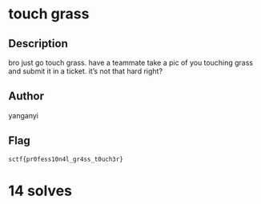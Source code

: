 # touch grass

## Description

bro just go touch grass. have a teammate take a pic of you touching grass and submit it in a ticket. it’s not that hard right?

## Author

yanganyi

## Flag

`sctf{pr0fess10n4l_gr4ss_t0uch3r}`

# 14 solves
